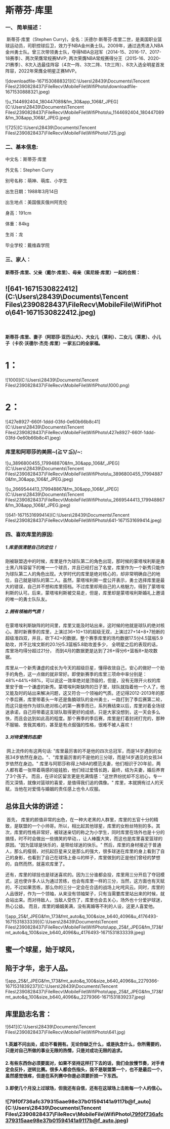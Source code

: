# 斯蒂芬·库里

### 一、 简单描述：              

​         斯蒂芬·库里（Stephen Curry)，全名：沃德尔·斯蒂芬·库里二世，是美国职业篮球运动员，司职控球后卫，效力于NBA金州勇士队。2009年，通过选秀进入NBA金州勇士队。曾三次带领勇士队，夺得NBA总冠军（2014-15、2016-17、2017-18赛季）、两次荣膺常规赛MVP;   两次荣膺NBA常规赛得分王（2015-16、2020-21赛季）、8次入选最佳阵容（4次一阵、3次二阵、1次三阵）、8次入选全明星首发阵容，2022年荣膺全明星正赛MVP。



![downloadfile-1671530888321](C:\Users\28439\Documents\Tencent Files\2390828437\FileRecv\MobileFile\WifiPhoto\downloadfile-1671530888321.jpeg)

![u_1144692404_180447089&fm_30&app_106&f_JPEG](C:\Users\28439\Documents\Tencent Files\2390828437\FileRecv\MobileFile\WifiPhoto\u_1144692404_180447089&fm_30&app_106&f_JPEG.jpeg)

![725](C:\Users\28439\Documents\Tencent Files\2390828437\FileRecv\MobileFile\WifiPhoto\725.jpg)





### 二、基本信息:

中文名：斯蒂芬·库里                                                      

外文名：Stephen Curry

别号名称：萌神、萌库、小学生

出生日期：1988年3月14日

出生地点：美国俄亥俄州阿克伦

身高：191cm

体重：84kg

生肖：龙

毕业学校：戴维森学院



### 三、家人：



#### 斯蒂芬·库里、父亲（戴尔·库里）、母亲（索尼娅·库里）一起的合照：

## ![641-1671530822412](C:\Users\28439\Documents\Tencent Files\2390828437\FileRecv\MobileFile\WifiPhoto\641-1671530822412.jpeg)

​    





#### 斯蒂芬·库里、妻子（阿耶莎·亚历山大）、大女儿（莱利）、二女儿（莱恩）、小儿子（卡农·沃德尔·杰克·库里）一家五口的全家福。

# 1：

![1000](C:\Users\28439\Documents\Tencent Files\2390828437\FileRecv\MobileFile\WifiPhoto\1000.png)



# 2：

![427e8927-660f-1ddd-03fd-0e60b66b8c41](C:\Users\28439\Documents\Tencent Files\2390828437\FileRecv\MobileFile\WifiPhoto\427e8927-660f-1ddd-03fd-0e60b66b8c41.jpeg)





### 库里和阿耶莎的美照~\(≧▽≦)/~:

![u_3896800455_179948870&fm_30&app_106&f_JPEG](C:\Users\28439\Documents\Tencent Files\2390828437\FileRecv\MobileFile\WifiPhoto\u_3896800455_179948870&fm_30&app_106&f_JPEG.jpeg)

![u_2669544413_179948867&fm_30&app_106&f_JPEG](C:\Users\28439\Documents\Tencent Files\2390828437\FileRecv\MobileFile\WifiPhoto\u_2669544413_179948867&fm_30&app_106&f_JPEG.jpeg)

![641-1671531699414](C:\Users\28439\Documents\Tencent Files\2390828437\FileRecv\MobileFile\WifiPhoto\641-1671531699414.jpeg)

### 四、喜欢库里的原因:

##### 1.库里很清楚自己的定位！

​        刚被联盟选中的时候，库里是作为球队第二的角色出现，那时候的蒙塔埃利斯是勇士黑八阵容留下的唯一一个球员，并且已经打出了名堂，库里作为一个新秀只能作为球队第二人的角色出现。大学时代的库里是绝对核心的，却非常明确自己的地位，自己就是球队的第二人。虽然，蒙塔埃利斯一度公开表示，勇士选择库里是最大的错误，自己并不想和库里搭档。不过库里却用自己的人格魅力，得到了蒙塔埃利斯的认可。后来，蒙塔埃利斯被交易走，但是，库里却是蒙塔埃利斯婚礼上邀请的唯一的勇士队队友。

#####  2.拥有领袖的气质！

​         在蒙塔埃利斯缺阵的时间里，库里又能及时站出来，这时候的他就是球队的绝对核心。那时新赛季的库里，上演过36+10+13的超级无双，上演过27+14+8+7抢断的超级准四双，并且，砍下42+的数据，整个赛季库里的场均数据17.5分4.5篮板5.9助攻，并不比埃文斯的20.1分5.3篮板5.8助攻差多少，   全明星之后的表现的话，   库里场均得分超过21分， 而到4月的数据更是达到了26+得分6+篮板8+助攻数据。

​         库里从一个新秀谦虚的成长为今天的超级巨星，懂得收敛自己，安心的做好一个助手的角色，这一点做的就非常好。即使新赛季的库里三项命中率分别是：48%+44%+88%，可以说这一效率绝对是顶级的，但是，没有无限开火权的库里安于做一个谦虚的新秀。蒙塔埃利斯缺阵的日子里，球队就指着他一个人了，他又能及时的站出来解决问题，这又符合一个领袖的气质。还记得2012-2013年的那个季后赛，库里带着头一年还是鱼腩球队的金州勇士，一路打到了季后赛第二轮，而这只是他作为球队绝对核心的第一赛季而已，系列赛结束以后，库里对着全场球迷承诺，自己将带着这支球队取得更好的成绩，只是大家没想到，这一天会多么快，而且会达到如此高的程度。那个赛季的季后赛，库里是打着封闭打完的，那种不服输、舍我其难的，甚至是有点倔强的性格，很难不被人喜欢！

##### 3.对待爱情的态度!

​         网上流传的有这两句话:  "库里最厉害的不是他的四次总冠军，而是14岁遇到的女孩34岁依然在身边。"、"库里最厉害的不是他的三分球，而是14岁遇见的女孩34岁依然在身边。" 库里与阿耶莎称得上NBA的模范夫妻，他们相识于20年前，两人都有着一张带着萌感的娃娃脸，他们经过爱情长跑，最终，结为夫妻，婚后养育了3个孩子。        而且，在评论区留言更是充满情感："这世界纷扰却不忘初心，专一而又深情，就像对篮球的喜爱，是值得我们追的偶像。"    库里，本就拥有过人的天赋，当他在对爱情与婚姻的责任感上也令人叹服。

#####  

## 总体且大体的讲述：

​          首先， 库里的颜值非常的出色，在一种大老黑的人群里，库里的五官十分的精致，是联盟的一个小帅哥。所以，相比起其他球星，库里的女粉丝特别的多。其次，库里的性格非常好，被球迷亲切的称之为小学生，同时库里在场外也是十分的搞怪，时不时会做出一些搞笑的举动，，让人棒腹大笑，而这也是库里喜爱篮球的原因。"因为篮球是快乐的，是带给球迷的快乐。"    然后，库里的身材接近于普通人，那么的瘦弱，对抗起巨星来又是那么的强大，很多球迷在库里的身上看到了自己的身影，也看到了自己在球场上奋斗的样子，库里做到的正是他们曾经的梦想的，自然而然，就喜欢库里了。

​          还有，库里的球技也是球迷喜欢的。因为三分谁都会投，库里用三分开启了夺冠模式，这也使许多人认为通过苦练，也会有库里一样的三分，当然，这方面也有天赋的，不过如果苦练，那么你的三分一定会在合适的战场上叱咤风云。同时，库里的人品很好，作为一个领袖，从来没有领袖架子，只有当需要库里站出来的时候，就会站出来。而对待敌人，当敌人受伤了，库里也会去关心，场外也十分爱护球迷，热心公益。 而且，库里的婚姻美满，没有离婚等不利的人设，这更人喜爱他。

![app_25&f_JPEG&fm_173&fmt_auto&q_100&size_b640_4096&u_4176493-1671531833339](C:\Users\28439\Documents\Tencent Files\2390828437\FileRecv\MobileFile\WifiPhoto\app_25&f_JPEG&fm_173&fmt_auto&q_100&size_b640_4096&u_4176493-1671531833339.jpeg)

##                       蜜一个球星，始于球风，

##                       陷于才华，忠于人品。

![app_25&f_JPEG&fm_173&fmt_auto&q_100&size_b640_4096&u_2279366-1671531839237](C:\Users\28439\Documents\Tencent Files\2390828437\FileRecv\MobileFile\WifiPhoto\app_25&f_JPEG&fm_173&fmt_auto&q_100&size_b640_4096&u_2279366-1671531839237.jpeg)



## 库里励志名言：

![641](C:\Users\28439\Documents\Tencent Files\2390828437\FileRecv\MobileFile\WifiPhoto\641.jpg)

#### 1.英雄不问出处，成功不看拥有。无论你缺乏什么，或是执念什么，你所需要的，只是对自己所做的事业无限的热情，只是对成功无限的追求。

#### 2.有些东西你必须要面对，如果不坚持这样打下去的话，我们会放慢节奏，对手肯定会反扑，逆转比赛。很多人都会伤指头，我不是联盟第一个，也不是最后一个，虽然感觉很疼，但是在系列赛中你是必须要折损一下东西。

#### 3.即使几个月没上过球场，但我还有自信，还有在这球场上击败每一个人的信心。

###                                                                                                                             ![79f0f736afc379315aae98e37b01594141a9117b@f_auto](C:\Users\28439\Documents\Tencent Files\2390828437\FileRecv\MobileFile\WifiPhoto\79f0f736afc379315aae98e37b01594141a9117b@f_auto.jpeg)

​                                                          

###                                                                                                                                                                                                                                                                                                                                               

​                                                                                                                                                                                                             